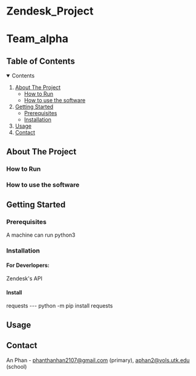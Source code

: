 # Zendesk_Project
# Team_alpha

<!-- TABLE OF CONTENTS -->
## Table of Contents
<details open="open">
  <summary>Contents</summary>
  <ol>
    <li>
      <a href="#about-the-project">About The Project</a>
      <ul>
        <li><a href=#how-to-run>How to Run</a></li>
        <li><a href=#how-to-use-the-software>How to use the software</a></li>
      </ul>
    </li>
    <li>
      <a href="#getting-started">Getting Started</a>
      <ul>
        <li><a href="#prerequisites">Prerequisites</a></li>
        <li><a href="#installation">Installation</a></li>
      </ul>
    </li>
    <li>
      <a href="#usage">Usage</a>
      <ul>
      </ul>
    </li>
    <li><a href="#contact">Contact</a></li>
  </ol>
</details>



## About The Project


### How to Run



### How to use the software


<!-- GETTING STARTED -->
## Getting Started

### Prerequisites
A machine can run python3

### Installation

#### For Deverlopers:
   Zendesk's API 


#### Install 
  requests --- python -m pip install requests
  


## Usage


## Contact
An Phan - phanthanhan2107@gmail.com (primary), aphan2@vols.utk.edu (school)




